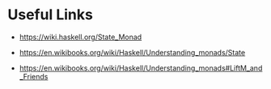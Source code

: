 # Useful Links

  + https://wiki.haskell.org/State_Monad

  + https://en.wikibooks.org/wiki/Haskell/Understanding_monads/State

  + https://en.wikibooks.org/wiki/Haskell/Understanding_monads#LiftM_and_Friends
